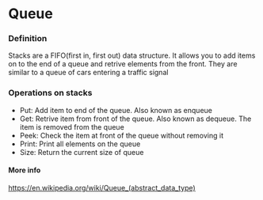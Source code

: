# Queue
### Definition
Stacks are a FIFO(first in, first out) data structure. It allows you to add items on to the end of a queue and retrive elements from the front. They are similar to a queue of cars entering a traffic signal


### Operations on stacks
* Put: Add item to end of the queue. Also known as enqueue
* Get: Retrive item from front of the queue. Also known as dequeue. The item is removed from the queue
* Peek: Check the item at front of the queue without removing it
* Print: Print all elements on the queue
* Size: Return the current size of queue

#### More info
<https://en.wikipedia.org/wiki/Queue_(abstract_data_type)>
